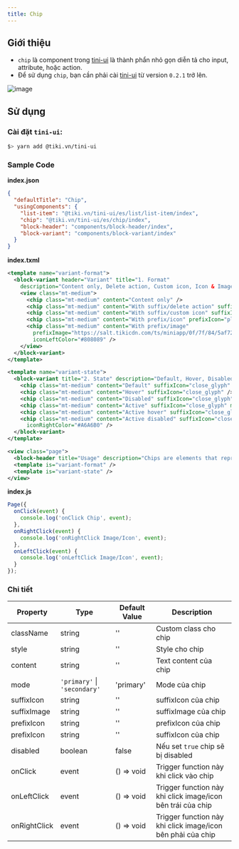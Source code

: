 ```yaml
---
title: Chip
---
```


## Giới thiệu

- `chip` là component trong [tini-ui](https://www.npmjs.com/package/@tiki.vn/tini-ui) là thành phẩn nhỏ gọn diễn tả cho input, attribute, hoặc action.
- Để sử dụng `chip`, bạn cần phải cài [tini-ui](https://www.npmjs.com/package/@tiki.vn/tini-ui) từ version `0.2.1` trở lên.

![image](https://user-images.githubusercontent.com/86942776/135766036-6314f68d-8171-4c48-9cfd-9ff1d81a0d10.png)

## Sử dụng

### Cài đặt `tini-ui`:

```bash
$> yarn add @tiki.vn/tini-ui
```

### Sample Code

**index.json**

```json
{
  "defaultTitle": "Chip",
  "usingComponents": {
    "list-item": "@tiki.vn/tini-ui/es/list/list-item/index",
    "chip": "@tiki.vn/tini-ui/es/chip/index",
    "block-header": "components/block-header/index",
    "block-variant": "components/block-variant/index"
  }
}
```

**index.txml**

```xml
<template name="variant-format">
  <block-variant header="Variant" title="1. Format"
    description="Content only, Delete action, Custom icon, Icon & Image">
    <view class="mt-medium">
      <chip class="mt-medium" content="Content only" />
      <chip class="mt-medium" content="With suffix/delete action" suffixIcon="close_glyph" />
      <chip class="mt-medium" content="With suffix/custom icon" suffixIcon="close" iconRightColor="#808089" />
      <chip class="mt-medium" content="With prefix/icon" prefixIcon="placeholder" iconLeftColor="#808089" />
      <chip class="mt-medium" content="With prefix/image"
        prefixImage="https://salt.tikicdn.com/ts/miniapp/0f/7f/84/5af725e8a6a55815a24e8e6935ef99e3.png"
        iconLeftColor="#808089" />
    </view>
  </block-variant>
</template>

<template name="variant-state">
  <block-variant title="2. State" description="Default, Hover, Disabled, Active, Active hover & Active disabled.">
    <chip class="mt-medium" content="Default" suffixIcon="close_glyph" />
    <chip class="mt-medium" content="Hover" suffixIcon="close_glyph" />
    <chip class="mt-medium" content="Disabled" suffixIcon="close_glyph" iconRightColor="#A6A6B0" disabled="{{true}}" />
    <chip class="mt-medium" content="Active" suffixIcon="close_glyph" mode="secondary" />
    <chip class="mt-medium" content="Active hover" suffixIcon="close_glyph" mode="secondary" />
    <chip class="mt-medium" content="Active disabled" suffixIcon="close_glyph" mode="secondary" disabled="{{true}}"
      iconRightColor="#A6A6B0" />
  </block-variant>
</template>

<view class="page">
  <block-header title="Usage" description="Chips are elements that represent an input, attribute, or action." />
  <template is="variant-format" />
  <template is="variant-state" />
</view>
```

**index.js**

```js
Page({
  onClick(event) {
    console.log('onClick Chip', event);
  },
  onRightClick(event) {
    console.log('onRightClick Image/Icon', event);
  },
  onLeftClick(event) {
    console.log('onLeftClick Image/Icon', event);
  }
});
```

### Chi tiết

| Property     | Type                         | Default Value | Description                                                 |
| ------------ | ---------------------------- | ------------- | ----------------------------------------------------------- |
| className    | string                       | ''            | Custom class cho chip                                       |
| style        | string                       | ''            | Style cho chip                                              |
| content      | string                       | ''            | Text content của chip                                       |
| mode         | `'primary'` \| `'secondary'` | 'primary'     | Mode của chip                                               |
| suffixIcon   | string                       | ''            | suffixIcon của chip                                         |
| suffixImage  | string                       | ''            | suffixImage của chip                                        |
| prefixIcon   | string                       | ''            | prefixIcon của chip                                         |
| prefixIcon   | string                       | ''            | suffixIcon của chip                                         |
| disabled     | boolean                      | false         | Nếu set `true` chip sẽ bị disabled                          |
| onClick      | event                        | () => void    | Trigger function này khi click vào chip                     |
| onLeftClick  | event                        | () => void    | Trigger function này khi click image/icon bên trái của chip |
| onRightClick | event                        | () => void    | Trigger function này khi click image/icon bên phải của chip |
